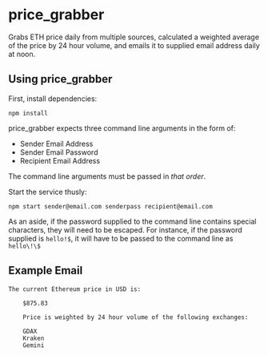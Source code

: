 # price_grabber
Grabs ETH price daily from multiple sources, calculated a weighted average of the price by 24 hour volume, and emails it to supplied email address daily at noon.

## Using price_grabber
First, install dependencies:

`npm install`

price_grabber expects three command line arguments in the form of:
- Sender Email Address
- Sender Email Password
- Recipient Email Address

The command line arguments must be passed in _that order_.

Start the service thusly:

`npm start sender@email.com senderpass recipient@email.com`

As an aside, if the password supplied to the command line contains special characters, they will need to be escaped. For instance, if the password supplied is `hello!$`, it will have to be passed to the command line as `hello\!\$`

## Example Email
```
The current Ethereum price in USD is:

    $875.83

    Price is weighted by 24 hour volume of the following exchanges:

    GDAX
    Kraken
    Gemini
```

